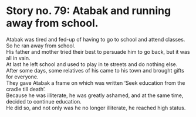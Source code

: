 Story no. 79: Atabak and running away from school.
==================================================

Atabak was tired and fed-up of having to go to school and attend
classes.  
 So he ran away from school.  
 His father and mother tried their best to persuade him to go back, but
it was all in vain.  
 At last he left school and used to play in te streets and do nothing
else.  
 After some days, some relatives of his came to his town and brought
gifts for everyone.  
 They gave Atabak a frame on which was written ‘Seek education from the
cradle till death’.  
 Because he was illiterate, he was greatly ashamed, and at the same
time, decided to continue education.  
 He did so, and not only was he no longer illiterate, he reached high
status.


